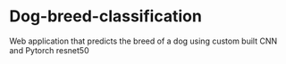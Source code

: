 # Dog-breed-classification
Web application that predicts the breed of a dog using custom built CNN and Pytorch resnet50
